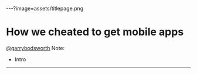 ---?image=assets/titlepage.png
# How we cheated to get mobile apps
[@garrybodsworth](https://twitter.com/garrybodsworth)
Note:
- Intro
---
